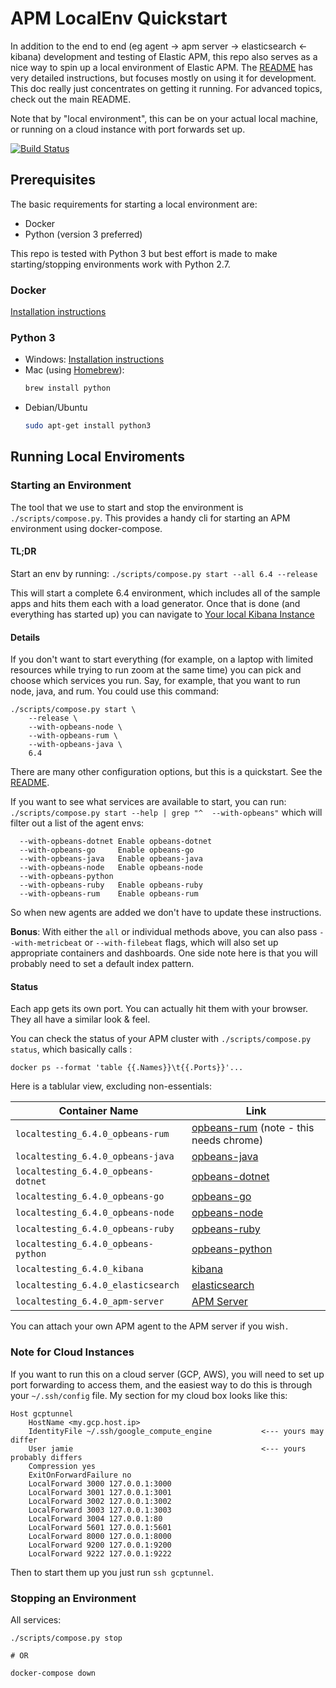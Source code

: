 # APM LocalEnv Quickstart

In addition to the end to end (eg agent -> apm server -> elasticsearch <- kibana) development and testing of Elastic APM, this repo also serves as a nice way to spin up a local environment of Elastic APM.  The [README](/README.md) has very detailed instructions, but focuses mostly on using it for development.  This doc really just concentrates on getting it running.  For advanced topics, check out the main README.

Note that by "local environment", this can be on your actual local machine, or running on a cloud instance with port forwards set up.

[![Build Status](https://apm-ci.elastic.co/view/All/job/elastic+apm-integration-testing+main+push/badge/icon?style=plastic)](https://apm-ci.elastic.co/job/elastic+apm-integration-testing+main+push/)

## Prerequisites

The basic requirements for starting a local environment are:

- Docker
- Python (version 3 preferred)

This repo is tested with Python 3 but best effort is made to make starting/stopping environments work with Python 2.7.

### Docker

[Installation instructions](https://www.docker.com/community-edition)

### Python 3

- Windows: [Installation instructions](https://www.python.org/downloads/windows/)
- Mac (using [Homebrew](https://brew.sh/)):
  ```sh
  brew install python
  ```
- Debian/Ubuntu
  ```sh
  sudo apt-get install python3
  ```

## Running Local Enviroments

### Starting an Environment

The tool that we use to start and stop the environment is `./scripts/compose.py`.  This provides a handy cli for starting an APM environment using docker-compose.

#### TL;DR

Start an env by running:
`./scripts/compose.py start --all 6.4 --release`

This will start a complete 6.4 environment, which includes all of the sample apps and hits them each with a load generator.  Once that is done (and everything has started up) you can navigate to [Your local Kibana Instance](http://localhost:5601/app/apm#/)

#### Details

If you don't want to start everything (for example, on a laptop with limited resources while trying to run zoom at the same time) you can pick and choose which services you run.  Say, for example, that you want to run node, java, and rum.  You could use this command:
```console
./scripts/compose.py start \
    --release \
    --with-opbeans-node \
    --with-opbeans-rum \
    --with-opbeans-java \
    6.4
```

There are many other configuration options, but this is a quickstart.  See the [README](/README.md).

If you want to see what services are available to start, you can run: `./scripts/compose.py start --help | grep "^  --with-opbeans"` which will filter out a list of the agent envs:
```console
  --with-opbeans-dotnet Enable opbeans-dotnet
  --with-opbeans-go     Enable opbeans-go
  --with-opbeans-java   Enable opbeans-java
  --with-opbeans-node   Enable opbeans-node
  --with-opbeans-python
  --with-opbeans-ruby   Enable opbeans-ruby
  --with-opbeans-rum    Enable opbeans-rum
```
So when new agents are added we don't have to update these instructions.


**Bonus**:  With either the `all` or individual methods above, you can also pass `--with-metricbeat` or `--with-filebeat` flags, which will also set up appropriate containers and dashboards.  One side note here is that you will probably need to set a default index pattern.

#### Status

Each app gets its own port.  You can actually hit them with your browser.  They all have a similar look & feel.

You can check the status of your APM cluster with `./scripts/compose.py status`, which basically calls :

`docker ps --format 'table {{.Names}}\t{{.Ports}}'...`

Here is a tablular view, excluding non-essentials:

|Container Name                              | Link                                   |
|--------------------------------------------|----------------------------------------|
|`localtesting_6.4.0_opbeans-rum`            |[opbeans-rum](http://localhost:9222) (note - this needs chrome)   |
|`localtesting_6.4.0_opbeans-java`           |[opbeans-java](http://localhost:3002)   |
|`localtesting_6.4.0_opbeans-dotnet`         |[opbeans-dotnet](http://localhost:3004) |
|`localtesting_6.4.0_opbeans-go`             |[opbeans-go](http://localhost:3003)     |
|`localtesting_6.4.0_opbeans-node`           |[opbeans-node](http://localhost:3000)   |
|`localtesting_6.4.0_opbeans-ruby`           |[opbeans-ruby](http://localhost:3001)   |
|`localtesting_6.4.0_opbeans-python`         |[opbeans-python](http://localhost:8000) |
|`localtesting_6.4.0_kibana`                 |[kibana](http://localhost:5601)         |
|`localtesting_6.4.0_elasticsearch`          |[elasticsearch](http://localhost:9200)  |
|`localtesting_6.4.0_apm-server`             |[APM Server](http://localhost:8200)     |

You can attach your own APM agent to the APM server if you wish`.`

### Note for Cloud Instances

If you want to run this on a cloud server (GCP, AWS), you will need to set up port forwarding to access them, and the easiest way to do this is through your `~/.ssh/config` file.  My section for my cloud box looks like this:

```
Host gcptunnel
    HostName <my.gcp.host.ip>
    IdentityFile ~/.ssh/google_compute_engine           <--- yours may differ
    User jamie                                          <--- yours probably differs
    Compression yes
    ExitOnForwardFailure no
    LocalForward 3000 127.0.0.1:3000
    LocalForward 3001 127.0.0.1:3001
    LocalForward 3002 127.0.0.1:3002
    LocalForward 3003 127.0.0.1:3003
    LocalForward 3004 127.0.0.1:80
    LocalForward 5601 127.0.0.1:5601
    LocalForward 8000 127.0.0.1:8000
    LocalForward 9200 127.0.0.1:9200
    LocalForward 9222 127.0.0.1:9222
```

Then to start them up you just run `ssh gcptunnel`.

### Stopping an Environment

All services:
```
./scripts/compose.py stop

# OR

docker-compose down
```
